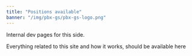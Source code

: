 ```yaml
---
title: "Positions available"
banner: "/img/pbx-gs/pbx-gs-logo.png"
---
```


Internal dev pages for this side.

Everything related to this site and how it works, should be available here
